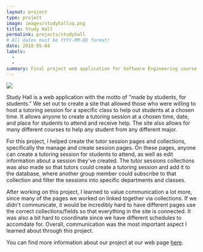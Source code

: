 ```yaml
---
layout: project
type: project
image: images/studyhallsq.png
title: Study Hall
permalink: projects/studyhall
# All dates must be YYYY-MM-DD format!
date: 2018-05-04
labels:
  - 
  - 
summary: Final project web application for Software Engineering course that wants to help students find tutors to host review sessions during non-office hours for any class.
---
```


<img class="ui image" src="{{ site.baseurl }}/images/studyhallbanner.png">

Study Hall is a web application with the motto of "made by students, for students." We set out to create a site that allowed those who were willing to host a tutoring session for a specific class to help out students at a chosen time. It allows anyone to create a tutoring session at a chosen time, date, and place for students to attend and receive help. The site also allows for many different courses to help any student from any different major.

For this project, I helped create the tutor session pages and collections, specifically the manage and create session pages. On these pages, anyone can create a tutoring session for students to attend, as well as edit information about a session they've created. The tutor sessions collections was also made so that tutors could create a tutoring session and add it to the database, where another group member could subscribe to that collection and filter the sessions into specific departments and classes.

After working on this project, I learned to value communication a lot more, since many of the pages we worked on linked together via collections. If we didn't communicate, it would be incredibly hard to have different pages use the correct collections/fields so that everything in the site is connected. It was also a bit hard to coordinate since we have different schedules to accomdate for. Overall, communication was the most important aspect I learned about through this project.

You can find more information about our project at our web page [here](https://study-hall.github.io/).
